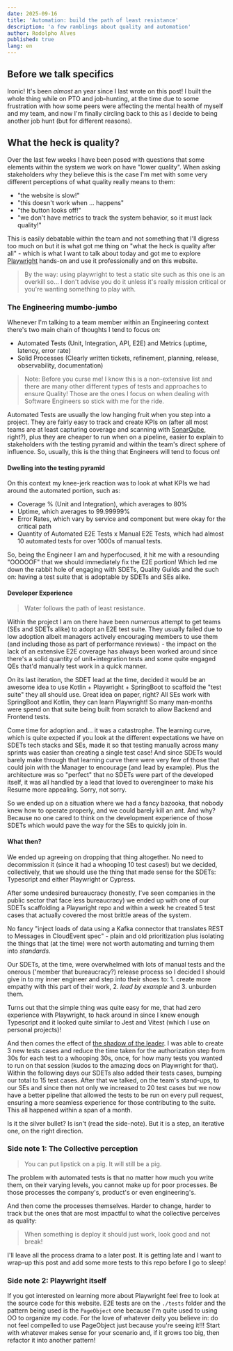 ```yaml
---
date: 2025-09-16
title: 'Automation: build the path of least resistance'
description: 'a few ramblings about quality and automation'
author: Rodolpho Alves
published: true
lang: en
---
```


## Before we talk specifics

Ironic! It's been _almost_ an year since I last wrote on this post! I built the whole thing while on PTO and job-hunting, at the time due to some frustration with how some peers were affecting the mental health of myself and my team, and now I'm finally circling back to this as I decide to being another job hunt (but for different reasons).

## What the heck is quality?

Over the last few weeks I have been posed with questions that some elements within the system we work on have "lower quality". When asking stakeholders why they believe this is the case I'm met with some very different perceptions of what quality really means to them:

* "the website is slow!"
* "this doesn't work when ... happens"
* "the button looks off!"
* "we don't have metrics to track the system behavior, so it must lack quality!"

This is easily debatable within the team and not something that I'll digress too much on but it is what got me thing on "what the heck is quality after all" - which is what I want to talk about today and got me to explore [Playwright](https://playwright.dev) hands-on and use it professionally and on this website.

> By the way: using playwright to test a static site such as this one is an overkill so... I don't advise you do it unless it's really mission critical or you're wanting something to play with.

### The Engineering mumbo-jumbo

Whenever I'm talking to a team member within an Engineering context there's two main chain of thoughts I tend to focus on:

* Automated Tests (Unit, Integration, API, E2E) and Metrics (uptime, latency, error rate)
* Solid Processes (Clearly written tickets, refinement, planning, release, observability, documentation)

> Note: Before you curse me! I know this is a non-extensive list and there are many other different types of tests and approaches to ensure Quality! Those are the ones I focus on when dealing with Software Engineers so stick with me for the ride.

Automated Tests are usually the low hanging fruit when you step into a project. They are fairly easy to track and create KPIs on (after all most teams are at least capturing coverage and scanning with [SonarQube](https://www.sonarsource.com/products/sonarcloud/), right?), plus they are cheaper to run when on a pipeline, easier to explain to stakeholders with the testing pyramid and within the team's direct sphere of influence. So, usually, this is the thing that Engineers will tend to focus on!

#### Dwelling into the testing pyramid

On this context my knee-jerk reaction was to look at what KPIs we had around the automated portion, such as:

* Coverage % (Unit and Integration), which averages to 80%
* Uptime, which averages to 99.99999%
* Error Rates, which vary by service and component but were okay for the critical path
* Quantity of Automated E2E Tests x Manual E2E Tests, which had almost 10 automated tests for over 1000s of manual tests.

So, being the Engineer I am and hyperfocused, it hit me with a resounding "OOOOOF" that we should immediately fix the E2E portion! Which led me down the rabbit hole of engaging with SDETs, Quality Guilds and the such on: having a test suite that is adoptable by SDETs and SEs alike.

#### Developer Experience

> Water follows the path of least resistance.

Within the project I am on there have been _numerous_ attempt to get teams (SEs and SDETs alike) to adopt an E2E test suite. They usually failed due to low adoption albeit managers actively encouraging members to use them (and including those as part of performance reviews) - the impact on the lack of an extensive E2E coverage has always been worked around since there's a solid quantity of unit+integration tests and some quite engaged QEs that'd manually test work in a quick manner.

On its last iteration, the SDET lead at the time, decided it would be an awesome idea to use Kotlin + Playwright + SpringBoot to scaffold the "test suite" they all should use. Great idea on paper, right? All SEs work with SpringBoot and Kotlin, they can learn Playwright! So many man-months were spend on that suite being built from scratch to allow Backend and Frontend tests.

Come time for adoption and... it was a catastrophe. The learning curve, which is quite expected if you look at the different expectations we have on SDETs tech stacks and SEs, made it so that testing manually across many sprints was easier than creating a single test case! And since SDETs would barely make through that learning curve there were very few of those that could join with the Manager to encourage (and lead by example). Plus the architecture was so "perfect" that no SDETs were part of the developed itself, it was all handled by a lead that loved to overengineer to make his Resume more appealing. Sorry, not sorry.

So we ended up on a situation where we had a fancy bazooka, that nobody knew how to operate properly, and we could barely kill an ant. And why? Because no one cared to think on the development experience of those SDETs which would pave the way for the SEs to quickly join in.

#### What then?

We ended up agreeing on dropping that thing altogether. No need to decommission it (since it had a whooping 10 test cases!) but we decided, collectively, that we should use the thing that made sense for the SDETs: Typescript and either Playwright or Cypress.

After some undesired bureaucracy (honestly, I've seen companies in the public sector that face less bureaucracy) we ended up with one of our SDETs scaffolding a Playwright repo and within a week he created 5 test cases that actually covered the most brittle areas of the system.

No fancy "inject loads of data using a Kafka connector that translates REST to Messages in CloudEvent spec" - plain and old prioritization plus isolating the things that (at the time) were not worth automating and turning them into _standards_.

Our SDETs, at the time, were overwhelmed with lots of manual tests and the onerous ('member that bureaucracy?) release process so I decided I should give in to my inner engineer and step into their shoes to: 1. create more empathy with this part of their work, 2. _lead by example_ and 3. unburden them.

Turns out that the simple thing was quite easy for me, that had zero experience with Playwright, to hack around in since I knew enough Typescript and it looked quite similar to Jest and Vitest (which I use on personal projects)!

And then comes the effect of [the shadow of the leader](https://thinkingfocus.com/tag/shadow-of-the-leader/). I was able to create 3 new tests cases and reduce the time taken for the authorization step from 30s for each test to a whooping 30s, once, for how many tests you wanted to run on that session (kudos to the amazing docs on Playwright for that). Within the following days our SDETs also added their tests cases, bumping our total to 15 test cases. After that we talked, on the team's stand-ups, to our SEs and since then not only we increased to 20 test cases but we now have a better pipeline that allowed the tests to be run on every pull request, ensuring a more seamless experience for those contributing to the suite. This all happened within a span of a month.

Is it the silver bullet? Is isn't (read the side-note). But it is a step, an iterative one, on the right direction.

### Side note 1: The Collective perception

> You can put lipstick on a pig. It will still be a pig.

The problem with automated tests is that no matter how much you write them, on their varying levels, you cannot make up for poor processes. Be those processes the company's, product's or even engineering's.

And then come the processes themselves. Harder to change, harder to track but the ones that are most impactful to what the collective perceives as quality:

> When something is deploy it should just work, look good and not break!

I'll leave all the process drama to a later post. It is getting late and I want to wrap-up this post and add some more tests to this repo before I go to sleep!

### Side note 2: Playwright itself

If you got interested on learning more about Playwright feel free to look at the source code for this website. E2E tests are on the `./tests` folder and the pattern being used is the `PageObject` one because I'm quite used to using OO to organize my code. For the love of whatever deity you believe in: do not feel compelled to use PageObject just because you're seeing it!!! Start with whatever makes sense for your scenario and, if it grows too big, then refactor it into another pattern!